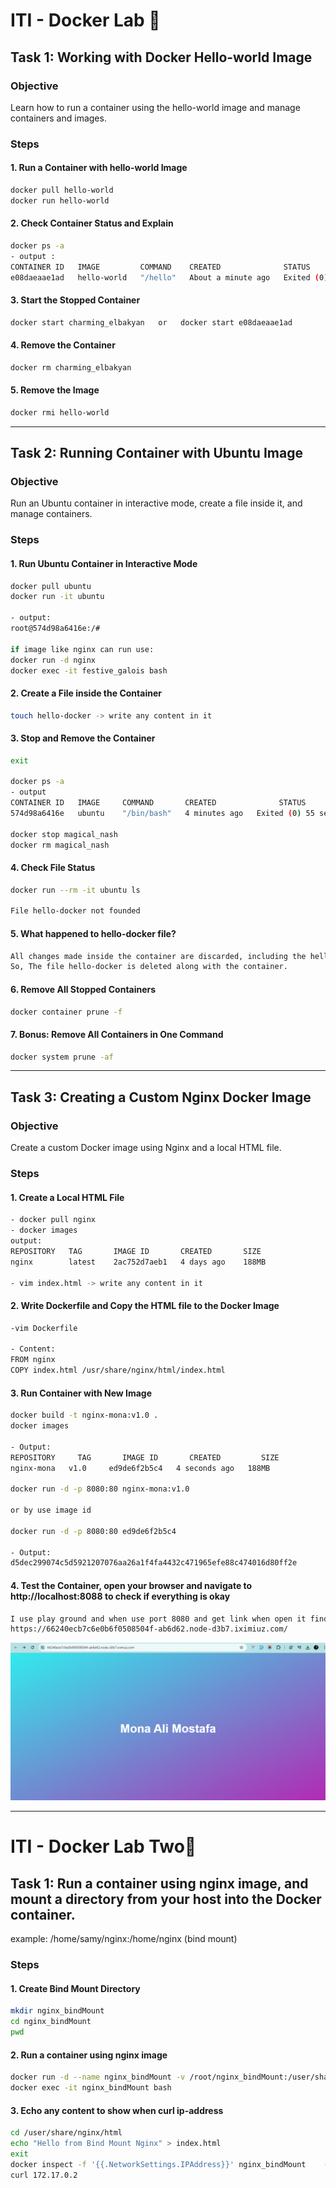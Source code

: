 # ITI - Docker Lab 🐋

## Task 1: Working with Docker Hello-world Image
### Objective
Learn how to run a container using the hello-world image and manage containers and images.

### Steps
#### 1. Run a Container with hello-world Image
```bash
docker pull hello-world
docker run hello-world
```
#### 2. Check Container Status and Explain
```bash
docker ps -a
- output : 
CONTAINER ID   IMAGE         COMMAND    CREATED              STATUS                          PORTS     NAMES
e08daeaae1ad   hello-world   "/hello"   About a minute ago   Exited (0) About a minute ago             charming_elbakyan
```
#### 3. Start the Stopped Container
```bash
docker start charming_elbakyan   or   docker start e08daeaae1ad
```
#### 4. Remove the Container
```bash
docker rm charming_elbakyan
```
#### 5. Remove the Image
```bash
docker rmi hello-world 
```
---

## Task 2: Running Container with Ubuntu Image
### Objective
Run an Ubuntu container in interactive mode, create a file inside it, and manage containers.

### Steps
#### 1. Run Ubuntu Container in Interactive Mode
```bash
docker pull ubuntu
docker run -it ubuntu 

- output: 
root@574d98a6416e:/# 

if image like nginx can run use:
docker run -d nginx
docker exec -it festive_galois bash
```
#### 2. Create a File inside the Container
```bash
touch hello-docker -> write any content in it 
```
#### 3. Stop and Remove the Container
```bash
exit

docker ps -a
- output
CONTAINER ID   IMAGE     COMMAND       CREATED              STATUS                            PORTS     NAMES
574d98a6416e   ubuntu    "/bin/bash"   4 minutes ago   Exited (0) 55 seconds ago                        magical_nash

docker stop magical_nash
docker rm magical_nash
```
#### 4. Check File Status
```bash
docker run --rm -it ubuntu ls

File hello-docker not founded

```
#### 5. What happened to hello-docker file?
```bash
All changes made inside the container are discarded, including the hello-docker file after the container is removed.
So, The file hello-docker is deleted along with the container.

```
#### 6. Remove All Stopped Containers
```bash
docker container prune -f
```
#### 7. Bonus: Remove All Containers in One Command
```bash
docker system prune -af
```

---

## Task 3: Creating a Custom Nginx Docker Image
### Objective
Create a custom Docker image using Nginx and a local HTML file.

### Steps
#### 1. Create a Local HTML File
```bash
- docker pull nginx
- docker images
output:
REPOSITORY   TAG       IMAGE ID       CREATED       SIZE
nginx        latest    2ac752d7aeb1   4 days ago    188MB

- vim index.html -> write any content in it 
```
#### 2. Write Dockerfile and Copy the HTML file to the Docker Image
```bash
-vim Dockerfile

- Content: 
FROM nginx                                                                                                                                    
COPY index.html /usr/share/nginx/html/index.html
```

#### 3. Run Container with New Image
```bash
docker build -t nginx-mona:v1.0 .
docker images

- Output:
REPOSITORY     TAG       IMAGE ID       CREATED         SIZE
nginx-mona   v1.0     ed9de6f2b5c4   4 seconds ago   188MB

docker run -d -p 8080:80 nginx-mona:v1.0

or by use image id

docker run -d -p 8080:80 ed9de6f2b5c4

- Output:
d5dec299074c5d5921207076aa26a1f4fa4432c471965efe88c474016d80ff2e
```

#### 4. Test the Container, open your browser and navigate to http://localhost:8088 to check if everything is okay
```bash
I use play ground and when use port 8080 and get link when open it find content of index.html
https://66240ecb7c6e0b6f0508504f-ab6d62.node-d3b7.iximiuz.com/
```
![Example Image](1.png)


---------------------------------------------------------------------
# ITI - Docker Lab Two🐋
## Task 1: Run a container using nginx image, and mount a directory from your host into the Docker container.
example: /home/samy/nginx:/home/nginx (bind mount)

### Steps
#### 1. Create Bind Mount Directory
```bash
mkdir nginx_bindMount
cd nginx_bindMount
pwd
```

#### 2. Run a container using nginx image
```bash
docker run -d --name nginx_bindMount -v /root/nginx_bindMount:/user/share/nginx/html nginx
docker exec -it nginx_bindMount bash
```

#### 3. Echo any content to show when curl ip-address
```bash
cd /user/share/nginx/html
echo "Hello from Bind Mount Nginx" > index.html
exit
docker inspect -f '{{.NetworkSettings.IPAddress}}' nginx_bindMount    ->172.17.0.2
curl 172.17.0.2
```

